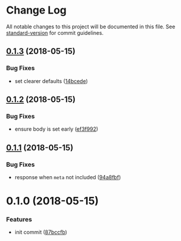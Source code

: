 # Change Log

All notable changes to this project will be documented in this file. See [standard-version](https://github.com/conventional-changelog/standard-version) for commit guidelines.

<a name="0.1.3"></a>
## [0.1.3](https://github.com/willfarrell/middy-jsonapi/compare/v0.1.2...v0.1.3) (2018-05-15)


### Bug Fixes

* set clearer defaults ([14bcede](https://github.com/willfarrell/middy-jsonapi/commit/14bcede))



<a name="0.1.2"></a>
## [0.1.2](https://github.com/willfarrell/middy-jsonapi/compare/v0.1.1...v0.1.2) (2018-05-15)


### Bug Fixes

* ensure body is set early ([ef3f992](https://github.com/willfarrell/middy-jsonapi/commit/ef3f992))



<a name="0.1.1"></a>
## [0.1.1](https://github.com/willfarrell/middy-jsonapi/compare/v0.1.0...v0.1.1) (2018-05-15)


### Bug Fixes

* response when `meta` not included ([94a8fbf](https://github.com/willfarrell/middy-jsonapi/commit/94a8fbf))



<a name="0.1.0"></a>
# 0.1.0 (2018-05-15)


### Features

* init commit ([87bccfb](https://github.com/willfarrell/middy-jsonapi/commit/87bccfb))

